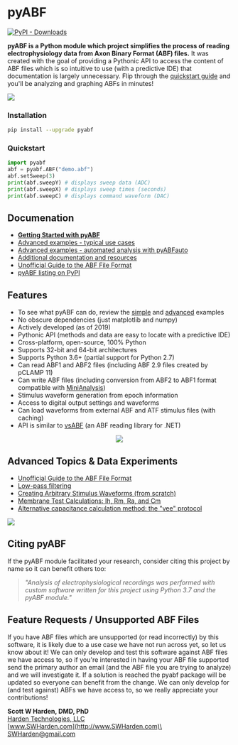# pyABF

[![PyPI - Downloads](https://img.shields.io/pypi/dm/pyabf?label=Pip%20Installs&logo=python&logoColor=white)](https://pypi.org/project/pyabf/)

**pyABF is a Python module which project simplifies the process of reading electrophysiology data from Axon Binary Format (ABF) files.** It was created with the goal of providing a Pythonic API to access the content of ABF files which is so intuitive to use (with a predictive IDE) that documentation is largely unnecessary. Flip through the [quickstart guide](https://github.com/swharden/pyABF/tree/master/docs/getting-started) and you'll be analyzing and graphing ABFs in minutes!

![](/docs/graphics/2017-11-06-aps.png)

### Installation
```bash
pip install --upgrade pyabf
```

### Quickstart
```python
import pyabf
abf = pyabf.ABF("demo.abf")
abf.setSweep(3)
print(abf.sweepY) # displays sweep data (ADC)
print(abf.sweepX) # displays sweep times (seconds)
print(abf.sweepC) # displays command waveform (DAC)
```

## Documenation
* **[Getting Started with pyABF](/docs/getting-started)**
* [Advanced examples - typical use cases](/docs/getting-started/advanced.md)
* [Advanced examples - automated analysis with pyABFauto](https://github.com/swharden/pyABFauto)
* [Additional documentation and resources](/docs/)
* [Unofficial Guide to the ABF File Format](/docs/advanced/abf-file-format/)
* [pyABF listing on PyPI](https://pypi.org/project/pyabf/)

## Features
* To see what pyABF can do, review the [simple](/docs/getting-started) and [advanced](/docs/getting-started/advanced.md) examples
* No obscure dependencies (just matplotlib and numpy)
* Actively developed (as of 2019)
* Pythonic API (methods and data are easy to locate with a predictive IDE)
* Cross-platform, open-source, 100% Python
* Supports 32-bit and 64-bit architectures
* Supports Python 3.6+ (partial support for Python 2.7)
* Can read ABF1 and ABF2 files (including ABF 2.9 files created by pCLAMP 11)
* Can write ABF files (including conversion from ABF2 to ABF1 format compatible with [MiniAnalysis](http://www.synaptosoft.com/MiniAnalysis/))
* Stimulus waveform generation from epoch information
* Access to digital output settings and waveforms
* Can load waveforms from external ABF and ATF stimulus files (with caching)
* API is similar to [vsABF](https://github.com/swharden/vsABF) (an ABF reading library for .NET)

<p align="center">
  <img src="https://github.com/swharden/pyABF/blob/master/docs/getting-started/source/advanced_08b_using_plot_module.jpg">
</p>

## Advanced Topics & Data Experiments
* [Unofficial Guide to the ABF File Format](/docs/advanced/abf-file-format/readme.md)
* [Low-pass filtering](/dev/python/2019-06-07%20auto%20detect%20lowpass%20filter.md)
* [Creating Arbitrary Stimulus Waveforms (from scratch)](/docs/advanced/creating-waveforms/readme.md)
* [Membrane Test Calculations: Ih, Rm, Ra, and Cm](/docs/advanced/v1%20cookbook/memtest-simulation.ipynb)
* [Alternative capacitance calculation method: the "vee" protocol](/docs/advanced/v1%20cookbook/memtest-alt.ipynb)

![](/docs/graphics/2017-11-18-multichannel.png)

## Citing pyABF
If the pyABF module facilitated your research, consider citing this project by name so it can benefit others too:

> _"Analysis of electrophysiological recordings was performed with custom software written for this project using Python 3.7 and the pyABF module."_

## Feature Requests / Unsupported ABF Files
If you have ABF files which are unsupported (or read incorrectly) by this software, it is likely due to a use case we have not run across yet, so let us know about it! We can only develop and test this software against ABF files we have access to, so if you're interested in having your ABF file supported send the primary author an email (and the ABF file you are trying to analyze) and we will investigate it. If a solution is reached the pyabf package will be updated so everyone can benefit from the change. We can only develop for (and test against) ABFs we have access to, so we really appreciate your contributions!

**Scott W Harden, DMD, PhD**\
[Harden Technologies, LLC](http://tech.SWHarden.com)\
[www.SWHarden.com](http://www.SWHarden.com)\
[SWHarden@gmail.com](mailto:swharden@gmail.com)
